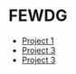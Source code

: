# FEWDG

- [Project 1](https://katerren.github.io/FEWDG/project1/)
- [Project 3](https://katerren.github.io/FEWDG/project2/card.html)
- [Project 3](https://katerren.github.io/FEWDG/project3(pixel-art)/index.html)
